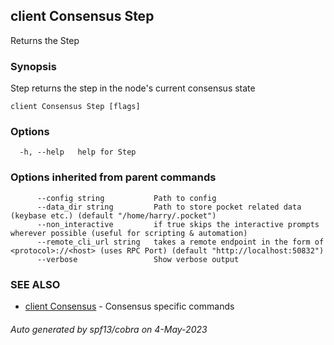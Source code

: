 ## client Consensus Step

Returns the Step

### Synopsis

Step returns the step in the node's current consensus state

```
client Consensus Step [flags]
```

### Options

```
  -h, --help   help for Step
```

### Options inherited from parent commands

```
      --config string           Path to config
      --data_dir string         Path to store pocket related data (keybase etc.) (default "/home/harry/.pocket")
      --non_interactive         if true skips the interactive prompts wherever possible (useful for scripting & automation)
      --remote_cli_url string   takes a remote endpoint in the form of <protocol>://<host> (uses RPC Port) (default "http://localhost:50832")
      --verbose                 Show verbose output
```

### SEE ALSO

* [client Consensus](client_Consensus.md)	 - Consensus specific commands

###### Auto generated by spf13/cobra on 4-May-2023
